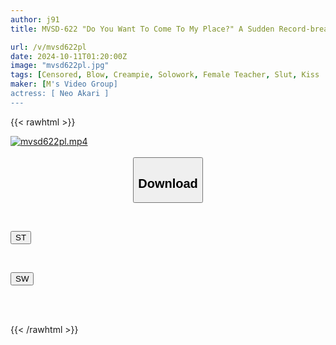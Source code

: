 ```yaml
---
author: j91
title: MVSD-622 "Do You Want To Come To My Place?" A Sudden Record-breaking Downpour Caused A Student To Have Trouble Getting Home, So He Decided To Let Her Stay The Night... A Virgin Student Couldn't Contain His Excitement At The Sight Of A Woman's Body Soaked In The Rain, And He Had Sex With Her Until The Morning, Soaking Wet And Relentless Akari Neo

url: /v/mvsd622pl
date: 2024-10-11T01:20:00Z
image: "mvsd622pl.jpg"
tags: [Censored, Blow, Creampie, Solowork, Female Teacher, Slut, Kiss	]
maker: [M's Video Group]
actress: [ Neo Akari ]
---
```



{{< rawhtml >}}

<div class="video" data-videoid="7Re8RpyapzHBAk">
    <a href="javascript:;">
        <img src="/v/mvsd622pl/mvsd622pl.jpg" width="WIDTH" height="HEIGHT" alt="mvsd622pl.mp4" loading="lazy">
    </a>
</div>

<script type="text/javascript" src="https://j91.asia/asset/on-demand-st.js"></script>

<br>
  <link rel="stylesheet" href="https://j91.asia/asset/bs5.css">
  
  <center>
  <button class="btn btn-primary" type="button" data-bs-toggle="collapse" data-bs-target=".multi-collapse" aria-expanded="false" aria-controls="multiCollapseExample1 multiCollapseExample2"><h2>Download</h2></button></center>
</p>
<div class="row">
  <div class="col">
    <div class="collapse multi-collapse" id="multiCollapseExample1">
      <div class="card card-body">
	      	      <br>
<div class="buttons">  
<p><a href="/v/mvsd622pl/st.html" target="_blank"><button class="btn-hover color-3"><i class="fa fa-download"></i> ST</button></a></p></div>
    </div>
  </div>
</div>
  <div class="col">
    <div class="collapse multi-collapse" id="multiCollapseExample2">
      <div class="card card-body">
	      <br>
<div class="buttons">
<p><a href="/v/mvsd622pl/sw.html" target="_blank"><button class="btn-hover color-2"><i class="fa fa-download"></i> SW</button></a></p></div>
<br><br>
      </div>
    </div>
  </div>
</div>

{{< /rawhtml >}}